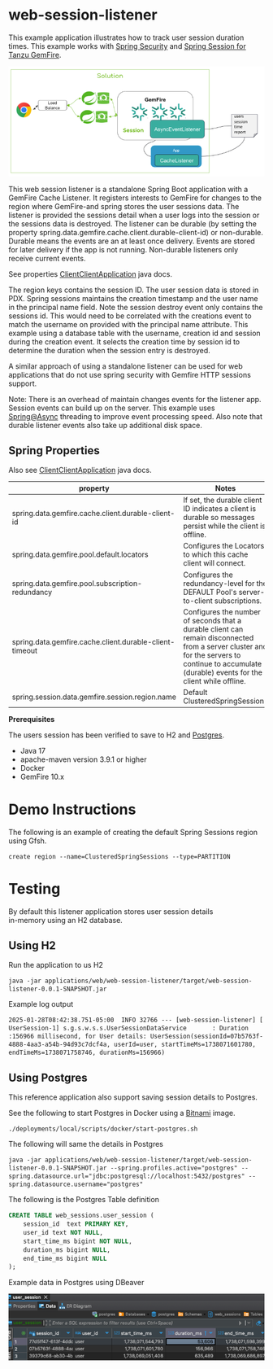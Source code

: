 # web-session-listener

This example application illustrates how to track user session duration times.
This example works with [Spring Security](https://spring.io/projects/spring-security) and
[Spring Session for Tanzu GemFire](https://techdocs.broadcom.com/us/en/vmware-tanzu/data-solutions/spring-session-for-tanzu-gemfire/1-0/gf-ss-1-0/index.html).

![session-listener-architecture.png](docs/images/session-listener-architecture.png)

This web session listener is a standalone Spring Boot application with a GemFire Cache Listener. 
It registers interests to GemFire for changes to the region where GemFire-and spring stores the user sessions data.
The listener is provided the sessions detail when a user logs into the session or the sessions data is destroyed. 
The listener can be durable (by setting the property spring.data.gemfire.cache.client.durable-client-id) 
or non-durable. Durable means the events are an at least once delivery. Events are stored for later 
delivery if the app is not running.  Non-durable listeners only receive current events.

See properties [ClientClientApplication](https://gemfire.dev/api/spring-data/3.1-gemfire-10.1/org/springframework/data/gemfire/config/annotation/ClientCacheApplication) java docs.

The region keys contains the session ID. The user session data is stored in PDX. 
Spring sessions maintains the creation timestamp and the user name in the principal name field.
Note the session destroy event only contains the sessions id. This would need to be correlated with 
the creations event to match the username on provided with the principal name attribute. 
This example using a database table with the username, creation id and session during the creation event.
It selects the creation time by session id to determine the duration when the session entry is destroyed.

A similar approach of using a standalone listener  can be used for web applications that do not use spring security with Gemfire HTTP sessions support.

Note: There is an overhead of maintain changes events for the listener app. 
Session events can build up on the server. This example uses [Spring@Async](https://spring.io/guides/gs/async-method) threading 
to improve event processing speed. Also note that durable listener events also take up additional disk space.


## Spring Properties

Also see [ClientClientApplication](https://gemfire.dev/api/spring-data/3.1-gemfire-10.1/org/springframework/data/gemfire/config/annotation/ClientCacheApplication) java docs.

| property                                                | Notes                                                                                                                                                                                             |
|---------------------------------------------------------|---------------------------------------------------------------------------------------------------------------------------------------------------------------------------------------------------|
| spring.data.gemfire.cache.client.durable-client-id      | If set, the durable client ID indicates a client is durable so messages persist while the client is offline.                                                                                      |
 | spring.data.gemfire.pool.default.locators               | Configures the Locators to which this cache client will connect.                                                                                                                                  |
| spring.data.gemfire.pool.subscription-redundancy        | Configures the redundancy-level for the DEFAULT Pool's server-to-client subscriptions.                                                                                                            |
| spring.data.gemfire.cache.client.durable-client-timeout | Configures the number of seconds that a durable client can remain disconnected from a server cluster and for the servers to continue to accumulate (durable) events for the client while offline. |
| spring.session.data.gemfire.session.region.name         | Default ClusteredSpringSessions                                                                                                                                                                   |


**Prerequisites**

The users session has been verified to save to H2 and [Postgres](https://www.vmware.com/products/app-platform/tanzu-for-postgres).


- Java 17
- apache-maven version 3.9.1 or higher
- Docker
- GemFire 10.x


# Demo Instructions


The following is an example of creating the default Spring Sessions region
using Gfsh.


```shell
create region --name=ClusteredSpringSessions --type=PARTITION
```

# Testing

By default this listener application stores user session details  
in-memory using an H2 database.


## Using H2
Run the application to us H2

```shell
java -jar applications/web/web-session-listener/target/web-session-listener-0.0.1-SNAPSHOT.jar
```


Example log output

```shell
2025-01-28T08:42:38.751-05:00  INFO 32766 --- [web-session-listener] [  UserSession-1] s.g.s.w.s.s.UserSessionDataService       : Duration :156966 millisecond, for User details: UserSession(sessionId=07b5763f-4888-4aa3-a54b-94d93c7dcf4a, userId=user, startTimeMs=1738071601780, endTimeMs=1738071758746, durationMs=156966) 
```

## Using Postgres 


This reference application also support saving session details to Postgres.

See the following to start Postgres in Docker using a [Bitnami](https://bitnami.com/) image.

```shell
./deployments/local/scripts/docker/start-postgres.sh
```


The following will same the details in Postgres

```shell
java -jar applications/web/web-session-listener/target/web-session-listener-0.0.1-SNAPSHOT.jar --spring.profiles.active="postgres" --spring.datasource.url="jdbc:postgresql://localhost:5432/postgres" --spring.datasource.username="postgres"
```

The following is the Postgres Table definition

```sql
CREATE TABLE web_sessions.user_session (
	session_id  text PRIMARY KEY,
	user_id text NOT NULL,
	start_time_ms bigint NOT NULL,
	duration_ms bigint NULL,
	end_time_ms bigint NULL
);
```


Example data in Postgres using DBeaver

![postgres-user-sessions.png](docs/images/postgres-user-sessions.png)